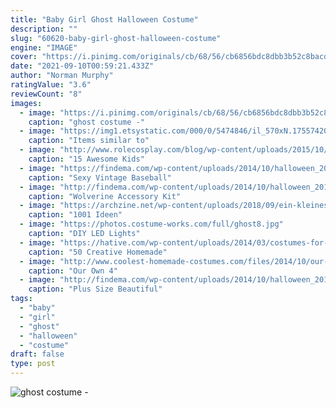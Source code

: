```yaml
---
title: "Baby Girl Ghost Halloween Costume"
description: ""
slug: "60620-baby-girl-ghost-halloween-costume"
engine: "IMAGE"
cover: "https://i.pinimg.com/originals/cb/68/56/cb6856bdc8dbb3b52c8bacdb9c0618ba.jpg"
date: "2021-09-10T00:59:21.433Z"
author: "Norman Murphy"
ratingValue: "3.6"
reviewCount: "8"
images:
  - image: "https://i.pinimg.com/originals/cb/68/56/cb6856bdc8dbb3b52c8bacdb9c0618ba.jpg"
    caption: "ghost costume -"
  - image: "https://img1.etsystatic.com/000/0/5474846/il_570xN.175574207.jpg"
    caption: "Items similar to"
  - image: "http://www.rolecosplay.com/blog/wp-content/uploads/2015/10/enhanced-buzz-30685-1441840154-12.jpg"
    caption: "15 Awesome Kids"
  - image: "https://findema.com/wp-content/uploads/2014/10/halloween_20148122.jpg"
    caption: "Sexy Vintage Baseball"
  - image: "http://findema.com/wp-content/uploads/2014/10/halloween_20148498.jpg"
    caption: "Wolverine Accessory Kit"
  - image: "https://archzine.net/wp-content/uploads/2018/09/ein-kleines-gespenster-mit-kürbis-halloween-kostüm-kind-selber-machen-schnell-und-einfach-kostüm-herstellen-e1538057493266.jpg"
    caption: "1001 Ideen"
  - image: "https://photos.costume-works.com/full/ghost8.jpg"
    caption: "DIY LED Lights"
  - image: "https://hative.com/wp-content/uploads/2014/03/costumes-for-kids/56-rollhead-toilet-paper-wig.jpg"
    caption: "50 Creative Homemade"
  - image: "http://www.coolest-homemade-costumes.com/files/2014/10/our-own-4-yrs-old-maleficent-123984.jpg"
    caption: "Our Own 4"
  - image: "http://findema.com/wp-content/uploads/2014/10/halloween_20148590.jpg"
    caption: "Plus Size Beautiful"
tags:
  - "baby"
  - "girl"
  - "ghost"
  - "halloween"
  - "costume"
draft: false
type: post
---
```



![ghost costume -](https://i.pinimg.com/originals/cb/68/56/cb6856bdc8dbb3b52c8bacdb9c0618ba.jpg "ghost costume -")


<!--inArticleAds-->

<!--galleryOne-->


<!--inArticleAds-->

<!--galleryTwo-->


<!--galleryThree-->


